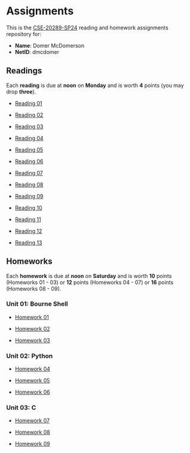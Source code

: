 # Assignments

This is the [CSE-20289-SP24] reading and homework assignments repository for:

* **Name**:  Domer McDomerson
* **NetID**: dmcdomer

## Readings

Each **reading** is due at **noon** on **Monday** and is worth **4** points (you may drop **three**).

- [Reading 01](https://www3.nd.edu/~pbui/teaching/cse.20289.sp24/reading01.html)

- [Reading 02](https://www3.nd.edu/~pbui/teaching/cse.20289.sp24/reading02.html)

- [Reading 03](https://www3.nd.edu/~pbui/teaching/cse.20289.sp24/reading03.html)

- [Reading 04](https://www3.nd.edu/~pbui/teaching/cse.20289.sp24/reading04.html)

- [Reading 05](https://www3.nd.edu/~pbui/teaching/cse.20289.sp24/reading05.html)

- [Reading 06](https://www3.nd.edu/~pbui/teaching/cse.20289.sp24/reading06.html)

- [Reading 07](https://www3.nd.edu/~pbui/teaching/cse.20289.sp24/reading07.html)

- [Reading 08](https://www3.nd.edu/~pbui/teaching/cse.20289.sp24/reading08.html)

- [Reading 09](https://www3.nd.edu/~pbui/teaching/cse.20289.sp24/reading09.html)

- [Reading 10](https://www3.nd.edu/~pbui/teaching/cse.20289.sp24/reading10.html)

- [Reading 11](https://www3.nd.edu/~pbui/teaching/cse.20289.sp24/reading11.html)

- [Reading 12](https://www3.nd.edu/~pbui/teaching/cse.20289.sp24/reading12.html)

- [Reading 13](https://www3.nd.edu/~pbui/teaching/cse.20289.sp24/reading13.html)

## Homeworks

Each **homework** is due at **noon** on **Saturday** and is worth **10** points
(Homeworks 01 - 03) or **12** points (Homeworks 04 - 07) or **16** points
(Homeworks 08 - 09).

### Unit 01: Bourne Shell

- [Homework 01](https://www3.nd.edu/~pbui/teaching/cse.20289.sp24/homework01.html)

- [Homework 02](https://www3.nd.edu/~pbui/teaching/cse.20289.sp24/homework02.html)

- [Homework 03](https://www3.nd.edu/~pbui/teaching/cse.20289.sp24/homework03.html)

### Unit 02: Python

- [Homework 04](https://www3.nd.edu/~pbui/teaching/cse.20289.sp24/homework04.html)

- [Homework 05](https://www3.nd.edu/~pbui/teaching/cse.20289.sp24/homework05.html)

- [Homework 06](https://www3.nd.edu/~pbui/teaching/cse.20289.sp24/homework06.html)

### Unit 03: C

- [Homework 07](https://www3.nd.edu/~pbui/teaching/cse.20289.sp24/homework07.html)

- [Homework 08](https://www3.nd.edu/~pbui/teaching/cse.20289.sp24/homework08.html)

- [Homework 09](https://www3.nd.edu/~pbui/teaching/cse.20289.sp24/homework09.html)

[CSE-20289-SP24]:   https://www3.nd.edu/~pbui/teaching/cse.20289.sp24/
